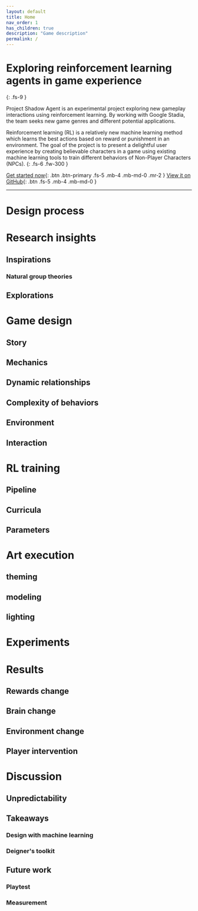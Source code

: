 ```yaml
---
layout: default
title: Home
nav_order: 1
has_children: true
description: "Game description"
permalink: /
---
```



# Exploring reinforcement learning agents in game experience
{: .fs-9 }

Project Shadow Agent is an experimental project exploring new gameplay interactions using reinforcement learning. By working with Google Stadia, the team seeks new game genres and different potential applications.

Reinforcement learning (RL) is a relatively new machine learning method which learns the best actions based on reward or punishment in an environment. The goal of the project is to present a delightful user experience by creating believable characters in a game using existing machine learning tools to train different behaviors of Non-Player Characters (NPCs). {: .fs-6 .fw-300 }

[Get started now](#getting-started){: .btn .btn-primary .fs-5 .mb-4 .mb-md-0 .mr-2 } [View it on GitHub](https://github.com/pmarsceill/just-the-docs){: .btn .fs-5 .mb-4 .mb-md-0 }

---

# Design process

# Research insights
## Inspirations
### Natural group theories
### 
## Explorations

# Game design
## Story
## Mechanics
## Dynamic relationships
## Complexity of behaviors
## Environment
## Interaction

# RL training
## Pipeline
## Curricula
## Parameters

# Art execution
## theming
## modeling
## lighting

# Experiments

# Results
## Rewards change
## Brain change
## Environment change
## Player intervention

# Discussion
## Unpredictability

## Takeaways
### Design with machine learning
### Deigner's toolkit

## Future work
### Playtest
### Measurement
